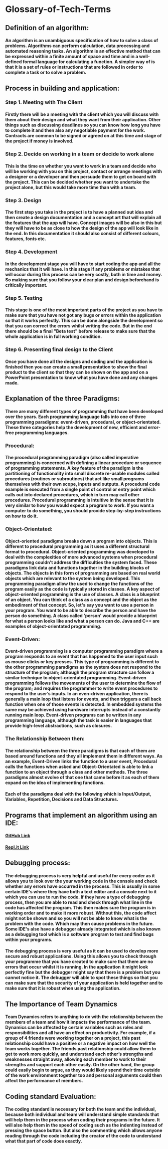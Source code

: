 # Glossary-of-Tech-Terms

## Definition of an algorithm:
#### An algorithm is an unambiguous specification of how to solve a class of problems. Algorithms can perform calculation, data processing and automated reasoning tasks. An algorithm is an effective method that can be expressed within a finite amount of space and time and in a well-defined formal language for calculating a function. A simpler way of is that it is a set of rules or instructions that are followed in order to complete a task or to solve a problem.

## Process in building and application:
### Step 1. Meeting with The Client
#### Firstly there will be a meeting with the client which you will discuss with them about their design and what they want from their application. Other things such as discussing deadlines so you can know how long you have to complete it and then also any negotiable payment for the work. Contracts are common to be signed or agreed on at this time and stage of the project if money is involved. 

### Step 2. Decide on working in a team or decide to work alone
#### This is the time on whether you want to work in a team and decide who will be working with you on this project, contact or arrange meetings with a designer or a developer and then persuade them to get on board with the project. This can be decided whether you want to undertake the project alone, but this would take more time than with a team.

### Step 3. Design
#### The first step you take in the project is to have a planned out idea and then create a design documentation and a concept art that will explain all the features that the app will have. Concept images will be also in this but they will have to be as close to how the design of the app will look like in the end. In this documentation it should also consist of different colours, features, fonts etc.

### Step 4. Development
#### In the development stage you will have to start coding the app and all the mechanics that it will have. In this stage if any problems or mistakes that will occur during this process can be very costly, both in time and money. So making sure that you follow your clear plan and design beforehand is critically important.

### Step 5. Testing
#### This stage is one of the most important parts of the project as you have to make sure that you have not got any bugs or errors within the application so that it works perfectly. This can be done alongside the development so that you can correct the errors whilst writing the code. But in the end there should be a final "Beta test" before release to make sure that the whole application is in full working condition.

### Step 6. Presenting final design to the Client
#### Once you have done all the designs and coding and the application is finished then you can create a small presentation to show the final product to the client so that they can be shown on the app and on a PowerPoint presentation to know what you have done and any changes made.

## Explanation of the three Paradigms:
#### There are many different types of programming that have been developed over the years. Each programming language falls into one of three programming paradigms: event-driven, procedural, or object-orientated. These three categories help the development of new, efficient and error-free programming languages.

### Procedural:
#### The procedural programming paradigm (also called imperative programming) is concerned with defining a linear procedure or sequence of programming statements. A key feature of the paradigm is the partitioning of functionality into small discrete re-usable modules called procedures (routines or subroutines) that act like small programs themselves with their own scope, inputs and outputs. A procedural code example is executed from a single point of control or entry point which calls out into declared procedures, which in turn may call other procedures. Procedural programming is intuitive in the sense that it is very similar to how you would expect a program to work. If you want a computer to do something, you should provide step-by-step instructions on how to do it. 

### Object-Orientated:
#### Object-oriented paradigms breaks down a program into objects. This is different to procedural programming as it uses a different structural format to procedural. Object-oriented programming was developed to deal with the complexities of more advanced systems when procedural programming couldn't address the difficulties the system faced. These paradigms link data and functions together in the building blocks of objects. The objects in this form of programming are based on real world objects which are relevant to the system being developed. This programming paradigm allow the used to change the functions of the program easily as the code is typically stored in classes. A key aspect of object-oriented programming is the use of classes. A class is a blueprint of an object. You can think of a class as a concept and the object as the embodiment of that concept. So, let's say you want to use a person in your program. You want to be able to describe the person and have the person do something. A class called 'person' would provide a blueprint for what a person looks like and what a person can do. Java and C++ are examples of object-orientated programming. 

### Event-Driven:
#### Event-driven programming is a computer programming paradigm where a program responds to an event that has happened to the user input such as mouse clicks or key presses. This type of programming is different to the other programming paradigms as the system does not respond to the structure of the program; although the program structure can follow a similar technique to object-orientated programming. Event-driven programming follows the movements of the user to determine the flow of the program; and requires the programmer to write event procedures to respond to the user’s inputs. In an even-driven application, there is generally a main loop that listens for events, and then triggers a call back function when one of those events is detected. In embedded systems the same may be achieved using hardware interrupts instead of a constantly running main loop. Event-driven programs can be written in any programming language, although the task is easier in languages that provide high-level abstractions, such as closures.

### The Relationship Between then:
#### The relationship between the three paradigms is that each of them are based around functions and they all implement them in different ways. As an example, Event-Driven links the function to a user event, Procedural calls the functions when asked and Object-Orientated is able to link a function to an object through a class and other methods. The three paradigms almost evolve of that one that came before it as each of them expand on the idea of implementing functions.
#### Each of the paradigms deal with the following which is Input/Output, Variables, Repetition, Decisions and Data Structures.

## Programs that implement an algorithm using an IDE:
#### [GitHub Link](https://github.com/kap14275819/Card-game-Project-2/blob/master/card%20game) 
#### [Repl.it Link](https://repl.it/@kap14275819/card-game)

## Debugging process:
#### The debugging process is very helpful and useful for every coder as it allows you to look over the your working code in the console and check whether any errors have occurred in the process. This is usually in some certain IDE's where they have both a text editor and a console next to it which you can use to run the code. If they have a type of debugging process, then you are able to read and check through what line in the code has affected the program. This then makes sure the program is in working order and to make it more robust. Without this, the code affect might not be shown and so you will not be able to know what is the problem with the code. Which may then cause problems in the future. Some IDE's also have a debugger already integrated which is also known as a debugging tool which is a software program to test and find bugs within your programs.

#### The debugging process is very useful as it can be used to develop more secure and robust applications. Using this allows you to check through your programme that you have created to make sure that there are no errors that occur whilst it is running. In the application it might look perfectly fine but the debugger might say that there is a problem but you cannot notice it. The debugger will able to spot these things so that you can make sure that the security of your application is held together and to make sure that it is robust when using the application.

## The Importance of Team Dynamics
#### Team Dynamics refers to anything to do with the relationship between the members of a team and how it impacts the performance of the team. Dynamics can be affected by certain variables such as roles and responsibilities and all have an effect on productivity. For example, if a group of 4 friends were working together on a project, this past relationship could have a positive or a negative impact on how well the team works together. The friends past relationship could allow them to get to work more quickly, and understand each other’s strengths and weaknesses straight away, allowing each member to work to their strengths and support each other easily. On the other hand, the group could easily begin to argue, as they would likely spend their time outside of the work environment together too and personal arguments could then affect the performance of members. 

## Coding standard Evaluation:
#### The coding standard is necessary for both the team and the individual, because both individual and team will understand simple standards that will help them in the process when coding their programs in the future. It will also help them in the speed of coding such as the indenting instead of pressing the space button. But also the commenting which allows anyone reading through the code including the creator of the code to understand what that part of code does exactly.



